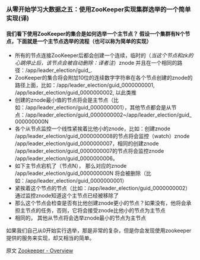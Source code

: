 ### 从零开始学习大数据之五：使用ZooKeeper实现集群选举的一个简单实现(译)

#### 我们看下使用ZooKeeper的集合是如何选举一个主节点？ 假设一个集群有N个节点，下面就是一个主节点选举的流程（也可以称为简单的实现）


* 所有的节点连接ZooKeeper后都会创建一个连续，临时的（*当这个节点和zk的心跳停止后，该节点会被自动删除：译者注*）znode 并且在一个相同的路径：/app/leader_election/guid_.
* ZooKeeper的集合将会附加10位的连续数字字符串在各个节点创建的znode的路径上面，比如：/app/leader_election/guid_0000000001, /app/leader_election/guid_0000000002, 以此类推
* 创建的znode最小值的节点将会是主节点（比如：/app/leader_election/guid_0000000001），其他节点都会是从节点：/app/leader_election/guid_0000000002~/app/leader_election/guid_000000000N
* 各个从节点监控一个线性紧挨着比他小的znode，比如：创建znode /app/leader_election/guid_0000000008的节点将会监控（watch）znode /app/leader_election/guid_0000000007，相同的创建znode /app/leader_election/guid_0000000007的节点将会监控znode /app/leader_election/guid_0000000006。
* 如下主节点宕机了（节点N）， 那么对应的znode  /app/leader_election/guid_000000000N 将会被删除（比如：/app/leader_election/guid_0000000001）
* 紧挨着这个节点的节点（比如：/app/leader_election/guid_0000000002）通过监控znode知道这个主节点已经被移除了
* 那么这个节点会检查是否有比他创建znode更小的节点？如果没有，他将会承担主节点的任务，否则，它将会接受znode比他小的节点为主节点
* 相同的， 其他从节点将会选举znode最小的节点为主节点

如果我们自己从0开始实行选举，那是非常的复杂，但是你会发现使用zookeeper提供的服务来实现，却又相当的简单。

原文 [Zookeeper - Overview](https://www.tutorialspoint.com/zookeeper/zookeeper_leader_election.htm)

